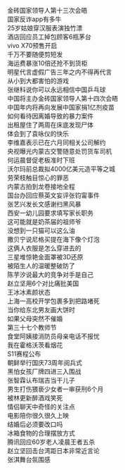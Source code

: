 金砖国家领导人第十三次会晤  
国家反诈app有多牛  
25岁姑娘穿汉服表演独竹漂  
酒店回应员工掉包顾客6瓶茅台  
vivo X70预售开启  
千万不要随便剪短发  
海运费暴涨10倍还抢不到货柜  
明星代言虚假广告三年之内不得再代言  
从小到大都害怕的游戏  
张继科说你可以永远相信中国乒乓球  
中国将主办金砖国家领导人第十四次会晤  
中国年内将再向发展中国家捐1亿剂疫苗  
如何看待因离婚导致的暴力案件  
出租屋住了两周在床底发现尸体  
体会到了袁咏仪的快乐  
李维嘉表示已在六月同相关公司解约  
央视曝光内蒙古交警随意处罚货车司机  
何运晨督促老板准时下班  
沃尔玛前总裁拟4000亿美元造平等之城  
劳荣枝触目惊心的罪恶  
内蒙古拍到龙卷接地全程  
国台办回应蔡英文妄评张钧甯事件  
张艺兴发长文感谢扫黑风暴  
西安一幼儿园要求填写家长职务  
这可能就是奶茶届的祖师爷  
没想到一只猫可以这么油  
撒贝宁说尼格买提在海下像个灯泡  
这俩人衣服是怎么穿进去的  
三星堆惊艳金面罩被3D还原  
被陌生人的温暖整破防了  
陈芋汐说最大的竞争对手是自己  
赵立坚用6个对比痛批美国  
王冰冰素颜状态  
上海一高校开学包裹多到把路堵死  
当你给东北男友画大饼时  
如果父母突然不催婚  
第三十七个教师节  
食堂阿姨接消防员母亲电话不报忧  
我在霍格沃茨看烟花  
S11赛程公布  
朝鲜举行国庆73周年阅兵式  
黑怕女孩厂牌四进三入围战  
张智霖认布瑞吉当干儿子  
男生打伤猥亵少女者一审获刑6个月  
被林更新醉酒戏笑死  
情侣聊天中奇怪的关注点  
电影陪你很久很久上映  
结婚后必须要改口吗  
冰箱食物的合理摆放方式  
腾讯回应60岁老人凌晨王者五杀  
赵立坚回击台湾距日本非常近言论  
张淇舞台氛围感  

